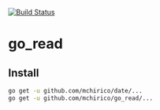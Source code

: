 [![Build Status](https://travis-ci.org/mchirico/go_read.svg?branch=develop)](https://travis-ci.org/mchirico/go_read)

# go_read


## Install

```bash
go get -u github.com/mchirico/date/...
go get -u github.com/mchirico/go_read/...

```